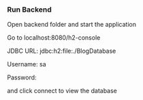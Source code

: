 ### Run Backend

Open backend folder and start the application

Go to localhost:8080/h2-console 

JDBC URL: jdbc:h2:file:./BlogDatabase

Username: sa

Password:

and click connect to view the database
